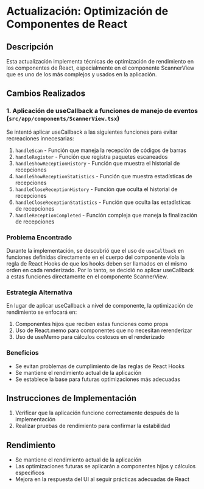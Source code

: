 # Actualización: Optimización de Componentes de React

## Descripción
Esta actualización implementa técnicas de optimización de rendimiento en los componentes de React, especialmente en el componente ScannerView que es uno de los más complejos y usados en la aplicación.

## Cambios Realizados

### 1. Aplicación de useCallback a funciones de manejo de eventos (`src/app/components/ScannerView.tsx`)

Se intentó aplicar useCallback a las siguientes funciones para evitar recreaciones innecesarias:

1. `handleScan` - Función que maneja la recepción de códigos de barras
2. `handleRegister` - Función que registra paquetes escaneados
3. `handleShowReceptionHistory` - Función que muestra el historial de recepciones
4. `handleShowReceptionStatistics` - Función que muestra estadísticas de recepciones
5. `handleCloseReceptionHistory` - Función que oculta el historial de recepciones
6. `handleCloseReceptionStatistics` - Función que oculta las estadísticas de recepciones
7. `handleReceptionCompleted` - Función compleja que maneja la finalización de recepciones

### Problema Encontrado

Durante la implementación, se descubrió que el uso de `useCallback` en funciones definidas directamente en el cuerpo del componente viola la regla de React Hooks de que los hooks deben ser llamados en el mismo orden en cada renderizado. Por lo tanto, se decidió no aplicar useCallback a estas funciones directamente en el componente ScannerView.

### Estrategia Alternativa

En lugar de aplicar useCallback a nivel de componente, la optimización de rendimiento se enfocará en:

1. Componentes hijos que reciben estas funciones como props
2. Uso de React.memo para componentes que no necesitan rerenderizar
3. Uso de useMemo para cálculos costosos en el renderizado

### Beneficios

- Se evitan problemas de cumplimiento de las reglas de React Hooks
- Se mantiene el rendimiento actual de la aplicación
- Se establece la base para futuras optimizaciones más adecuadas

## Instrucciones de Implementación

1. Verificar que la aplicación funcione correctamente después de la implementación
2. Realizar pruebas de rendimiento para confirmar la estabilidad

## Rendimiento
- Se mantiene el rendimiento actual de la aplicación
- Las optimizaciones futuras se aplicarán a componentes hijos y cálculos específicos
- Mejora en la respuesta del UI al seguir prácticas adecuadas de React